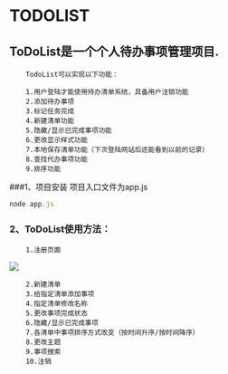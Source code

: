 TODOLIST
==========

## ToDoList是一个个人待办事项管理项目.

        TodoList可以实现以下功能：

        1.用户登陆才能使用待办清单系统，具备用户注销功能
        2.添加待办事项
        3.标记任务完成
        4.新建清单功能
        5.隐藏/显示已完成事项功能
        6.更改显示样式功能
        7.本地保存清单功能（下次登陆网站后还能看到以前的记录）
        8.查找代办事项功能
        9.排序功能

###1、项目安装
项目入口文件为app.js</br>

```js
node app.js
```

### 2、ToDoList使用方法：

        1.注册页面
![](https://github.com/cyhfvg/WebToDo/tree/master/assests/images/register.png) </br> 

        2.新建清单
        3.给指定清单添加事项
        4.指定清单修改名称
        5.更改事项完成状态
        6.隐藏/显示已完成事项
        7.各清单中事项排序方式改变（按时间升序/按时间降序）
        8.更改主题
        9.事项搜索
        10.注销
